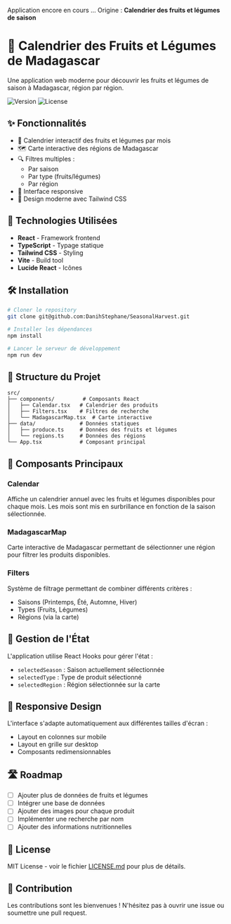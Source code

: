 Application encore en cours ... Origine : **Calendrier des fruits et légumes de saison**

# 🌱 Calendrier des Fruits et Légumes de Madagascar

Une application web moderne pour découvrir les fruits et légumes de saison à Madagascar, région par région.

![Version](https://img.shields.io/badge/version-1.0.0-green)
![License](https://img.shields.io/badge/license-MIT-blue)

## ✨ Fonctionnalités

- 📅 Calendrier interactif des fruits et légumes par mois
- 🗺️ Carte interactive des régions de Madagascar
- 🔍 Filtres multiples :
  - Par saison
  - Par type (fruits/légumes)
  - Par région
- 📱 Interface responsive
- 🎨 Design moderne avec Tailwind CSS

## 🚀 Technologies Utilisées

- **React** - Framework frontend
- **TypeScript** - Typage statique
- **Tailwind CSS** - Styling
- **Vite** - Build tool
- **Lucide React** - Icônes

## 🛠️ Installation

```bash
# Cloner le repository
git clone git@github.com:DanihStephane/SeasonalHarvest.git

# Installer les dépendances
npm install

# Lancer le serveur de développement
npm run dev
```

## 📁 Structure du Projet

```
src/
├── components/         # Composants React
│   ├── Calendar.tsx   # Calendrier des produits
│   ├── Filters.tsx    # Filtres de recherche
│   └── MadagascarMap.tsx  # Carte interactive
├── data/              # Données statiques
│   ├── produce.ts     # Données des fruits et légumes
│   └── regions.ts     # Données des régions
└── App.tsx            # Composant principal
```

## 🎯 Composants Principaux

### Calendar
Affiche un calendrier annuel avec les fruits et légumes disponibles pour chaque mois. Les mois sont mis en surbrillance en fonction de la saison sélectionnée.

### MadagascarMap
Carte interactive de Madagascar permettant de sélectionner une région pour filtrer les produits disponibles.

### Filters
Système de filtrage permettant de combiner différents critères :
- Saisons (Printemps, Été, Automne, Hiver)
- Types (Fruits, Légumes)
- Régions (via la carte)

## 🔄 Gestion de l'État

L'application utilise React Hooks pour gérer l'état :
- `selectedSeason` : Saison actuellement sélectionnée
- `selectedType` : Type de produit sélectionné
- `selectedRegion` : Région sélectionnée sur la carte

## 📱 Responsive Design

L'interface s'adapte automatiquement aux différentes tailles d'écran :
- Layout en colonnes sur mobile
- Layout en grille sur desktop
- Composants redimensionnables

## 🛣️ Roadmap

- [ ] Ajouter plus de données de fruits et légumes
- [ ] Intégrer une base de données
- [ ] Ajouter des images pour chaque produit
- [ ] Implémenter une recherche par nom
- [ ] Ajouter des informations nutritionnelles

## 📄 License

MIT License - voir le fichier [LICENSE.md](LICENSE.md) pour plus de détails.

## 🤝 Contribution

Les contributions sont les bienvenues ! N'hésitez pas à ouvrir une issue ou soumettre une pull request.
